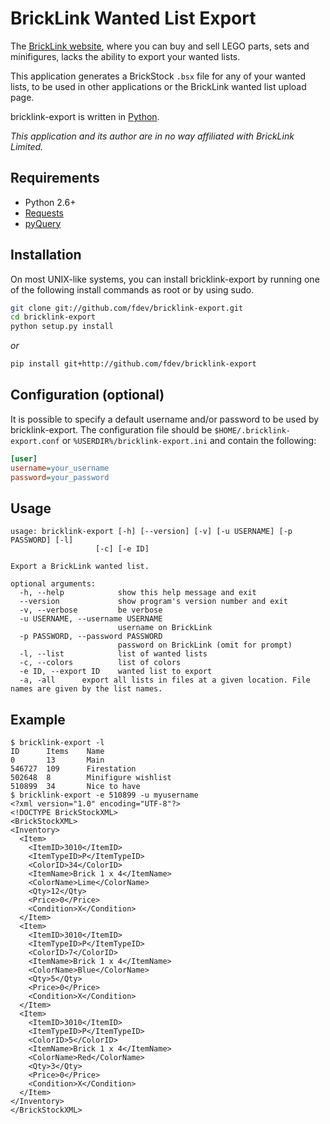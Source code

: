 BrickLink Wanted List Export
============================

The [BrickLink website](http://www.bricklink.com/), where you can buy and sell 
LEGO parts, sets and minifigures, lacks the ability to export your wanted lists. 

This application generates a BrickStock `.bsx` file for any of your wanted lists,
to be used in other applications or the BrickLink wanted list upload page.


bricklink-export is written in [Python](http://www.python.org/).

*This application and its author are in no way affiliated with BrickLink 
Limited.*


Requirements
------------

* Python 2.6+
* [Requests](http://www.python-requests.org/)
* [pyQuery](https://pythonhosted.org/pyquery/)


Installation
------------

On most UNIX-like systems, you can install bricklink-export by running one of 
the following install commands as root or by using sudo.

``` sh
git clone git://github.com/fdev/bricklink-export.git
cd bricklink-export
python setup.py install
```

*or*

``` sh
pip install git+http://github.com/fdev/bricklink-export
```

Configuration (optional)
------------------------

It is possible to specify a default username and/or password to be used by
bricklink-export. The configuration file should be 
`$HOME/.bricklink-export.conf` or `%USERDIR%/bricklink-export.ini` and contain
the following:

```ini
[user]
username=your_username
password=your_password
```


Usage
-----

```
usage: bricklink-export [-h] [--version] [-v] [-u USERNAME] [-p PASSWORD] [-l] 
                   [-c] [-e ID]

Export a BrickLink wanted list.

optional arguments:
  -h, --help            show this help message and exit
  --version             show program's version number and exit
  -v, --verbose         be verbose
  -u USERNAME, --username USERNAME
                        username on BrickLink
  -p PASSWORD, --password PASSWORD
                        password on BrickLink (omit for prompt)
  -l, --list            list of wanted lists
  -c, --colors          list of colors
  -e ID, --export ID    wanted list to export
  -a, -all	  	export all lists in files at a given location. File names are given by the list names.
```


Example
--------

```
$ bricklink-export -l
ID      Items    Name
0       13       Main
546727  109      Firestation
502648  8        Minifigure wishlist
510899  34       Nice to have
$ bricklink-export -e 510899 -u myusername
<?xml version="1.0" encoding="UTF-8"?>
<!DOCTYPE BrickStockXML>
<BrickStockXML>
<Inventory>
  <Item>
    <ItemID>3010</ItemID>
    <ItemTypeID>P</ItemTypeID>
    <ColorID>34</ColorID>
    <ItemName>Brick 1 x 4</ItemName>
    <ColorName>Lime</ColorName>
    <Qty>12</Qty>
    <Price>0</Price>
    <Condition>X</Condition>
  </Item>
  <Item>
    <ItemID>3010</ItemID>
    <ItemTypeID>P</ItemTypeID>
    <ColorID>7</ColorID>
    <ItemName>Brick 1 x 4</ItemName>
    <ColorName>Blue</ColorName>
    <Qty>5</Qty>
    <Price>0</Price>
    <Condition>X</Condition>
  </Item>
  <Item>
    <ItemID>3010</ItemID>
    <ItemTypeID>P</ItemTypeID>
    <ColorID>5</ColorID>
    <ItemName>Brick 1 x 4</ItemName>
    <ColorName>Red</ColorName>
    <Qty>3</Qty>
    <Price>0</Price>
    <Condition>X</Condition>
  </Item>
</Inventory>
</BrickStockXML>
```

